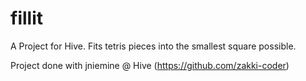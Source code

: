 # fillit
A Project for Hive. Fits tetris pieces into the smallest square possible.

Project done with jniemine @ Hive (https://github.com/zakki-coder)
